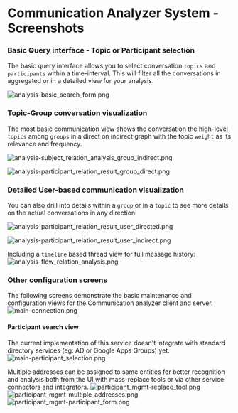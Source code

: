 # Communication Analyzer System - Screenshots

### Basic Query interface - Topic or Participant selection
The basic query interface allows you to select conversation `topics` and `participants` within a time-interval. This will
filter all the conversations in aggregated or in a detailed view for your analysis.

![analysis-basic_search_form.png](./analysis-basic_search_form.png)

### Topic-Group conversation visualization
The most basic communication view shows the conversation the high-level `topics` among `groups` in a direct on indirect graph with the topic `weight` as its relevance and frequency.

![analysis-subject_relation_analysis_group_indirect.png](./analysis-subject_relation_analysis_group_indirect.png)

![analysis-participant_relation_result_group_direct.png](./analysis-participant_relation_result_group_direct.png)

### Detailed User-based communication visualization
You can also drill into details within a `group` or in a `topic` to see more details on the actual conversations in any direction:

![analysis-participant_relation_result_user_directed.png](./analysis-participant_relation_result_user_directed.png)

![analysis-participant_relation_result_user_indirect.png](./analysis-participant_relation_result_user_indirect.png)

Including a `timeline` based thread view for full message history:
![analysis-flow_relation_analysis.png](./analysis-flow_relation_analysis.png)


### Other configuration screens
The following screens demonstrate the basic maintenance and configuration views for the Communication analyzer client and
server.
![main-connection.png](./main-connection.png)

#### Participant search view
The current implementation of this service doesn't integrate with
standard directory services (eg: AD or Google Apps Groups) yet.
![main-participant_selection.png](./main-participant_selection.png)

Multiple addresses can be assigned to same entities for better recognition and analysis both from the UI with mass-replace tools
or via other service connectors and integrators.
![participant_mgmt-replace_tool.png](./participant_mgmt-replace_tool.png)
![participant_mgmt-multiple_addresses.png](./participant_mgmt-multiple_addresses.png)
![participant_mgmt-participant_form.png](./participant_mgmt-participant_form.png)

